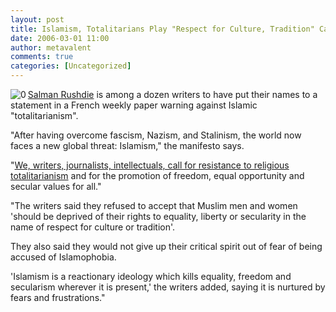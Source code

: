 ```yaml
---
layout: post
title: Islamism, Totalitarians Play "Respect for Culture, Tradition" Card
date: 2006-03-01 11:00
author: metavalent
comments: true
categories: [Uncategorized]
---
```

<!--Lead Photo --><a href="http://news.bbc.co.uk/2/hi/europe/4763520.stm"><img src="http://awebcamdarkly.com/images/bbc.news.logo.gif" align="left" border="0" alt="0" /></a><!-- Commentary --><a href="http://en.wikipedia.org/wiki/Salman_Rushdie">Salman Rushdie</a> is among a dozen writers to have put their names to a statement in a French weekly paper warning against Islamic "totalitarianism".

"After having overcome fascism, Nazism, and Stalinism, the world now faces a new global threat: Islamism," the manifesto says.

"<a href="http://news.bbc.co.uk/2/hi/europe/4763520.stm">We, writers, journalists, intellectuals, call for resistance to religious totalitarianism</a> and for the promotion of freedom, equal opportunity and secular values for all." 

"The writers said they refused to accept that Muslim men and women 'should be deprived of their rights to equality, liberty or secularity in the name of respect for culture or tradition'.

They also said they would not give up their critical spirit out of fear of being accused of Islamophobia.

'Islamism is a reactionary ideology which kills equality, freedom and secularism wherever it is present,' the writers added, saying it is nurtured by fears and frustrations."
